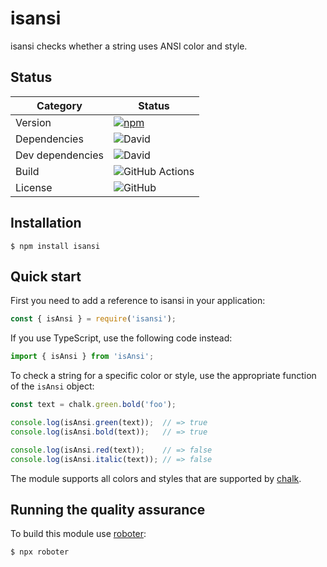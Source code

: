 # isansi

isansi checks whether a string uses ANSI color and style.

## Status

| Category         | Status                                                                                                                                   |
| ---------------- | ---------------------------------------------------------------------------------------------------------------------------------------- |
| Version          | [![npm](https://img.shields.io/npm/v/isansi)](https://www.npmjs.com/package/isansi)                                                      |
| Dependencies     | ![David](https://img.shields.io/david/thenativeweb/isansi)                                                                               |
| Dev dependencies | ![David](https://img.shields.io/david/dev/thenativeweb/isansi)                                                                           |
| Build            | ![GitHub Actions](https://github.com/thenativeweb/isansi/workflows/Release/badge.svg?branch=master) |
| License          | ![GitHub](https://img.shields.io/github/license/thenativeweb/isansi)                                                                     |

## Installation

```shell
$ npm install isansi
```

## Quick start

First you need to add a reference to isansi in your application:

```javascript
const { isAnsi } = require('isansi');
```

If you use TypeScript, use the following code instead:

```typescript
import { isAnsi } from 'isAnsi';
```

To check a string for a specific color or style, use the appropriate function of the `isAnsi` object:

```javascript
const text = chalk.green.bold('foo');

console.log(isAnsi.green(text));  // => true
console.log(isAnsi.bold(text));   // => true

console.log(isAnsi.red(text));    // => false
console.log(isAnsi.italic(text)); // => false
```

The module supports all colors and styles that are supported by [chalk](https://github.com/sindresorhus/chalk).

## Running the quality assurance

To build this module use [roboter](https://www.npmjs.com/package/roboter):

```shell
$ npx roboter
```
